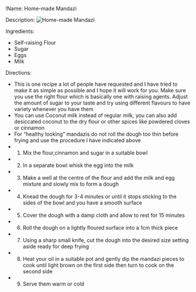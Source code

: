 !Name: Home-made Mandazi

Description:
![Home-made Mandazi](https://www.themealdb.com/images/media/meals/thazgm1555350962.jpg "Home-made Mandazi")

Ingredients:
- Self-raising Flour
- Sugar
- Eggs
- Milk

Directions:
- This is one recipe a lot of people have requested and I have tried to make it as simple as possible and I hope it will work for you. Make sure you use the right flour which is basically one with raising agents. Adjust the amount of sugar to your taste and try using different flavours to have variety whenever you have them
- You can use Coconut milk instead of regular milk, you can also add desiccated coconut to the dry flour or other spices like powdered cloves or cinnamon
- For “healthy looking” mandazis do not roll the dough too thin before frying and use the procedure I have indicated above
- 1. Mix the flour,cinnamon and sugar in a suitable bowl
- 2. In a separate bowl whisk the egg into the milk
- 3. Make a well at the centre of the flour and add the milk and egg mixture and slowly mix to form a dough
- 4. Knead the dough for 3-4 minutes or until it stops sticking to the sides of the bowl and you have a smooth surface
- 5. Cover the dough with a damp cloth  and allow to rest for 15 minutes
- 6. Roll the dough on a lightly floured surface into a 1cm thick piece
- 7. Using a sharp small knife, cut the dough into the desired size setting aside ready for deep frying
- 8. Heat your oil in a suitable pot and gently dip the mandazi pieces to cook until light brown on the first side then turn to cook on the second side
- 9. Serve them warm or cold
